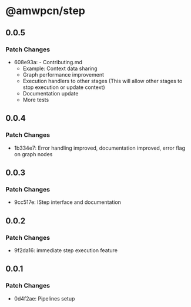 # @amwpcn/step

## 0.0.5

### Patch Changes

- 608e93a: - Contributing.md
  - Example: Context data sharing
  - Graph performance improvement
  - Execution handlers to other stages (This will allow other stages to stop
    execution or update context)
  - Documentation update
  - More tests

## 0.0.4

### Patch Changes

- 1b334e7: Error handling improved, documentation improved, error flag on graph
  nodes

## 0.0.3

### Patch Changes

- 9cc517e: IStep interface and documentation

## 0.0.2

### Patch Changes

- 9f2da16: immediate step execution feature

## 0.0.1

### Patch Changes

- 0d4f2ae: Pipelines setup
